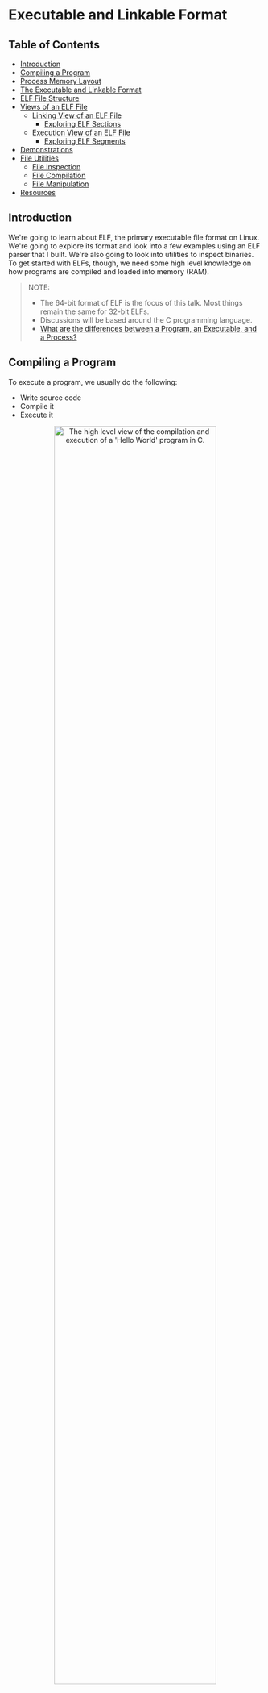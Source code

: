 # Executable and Linkable Format

## Table of Contents

-   [Introduction](#introduction)
-   [Compiling a Program](#compiling-a-program)
-   [Process Memory Layout](#process-memory-layout)
-   [The Executable and Linkable Format](#the-executable-and-linkable-format)
-   [ELF File Structure](#elf-file-structure)
-   [Views of an ELF File](#views-of-an-elf-file)
    -   [Linking View of an ELF File](#linking-view-of-an-elf-file)
        -   [Exploring ELF Sections](#exploring-elf-sections)
    -   [Execution View of an ELF File](#execution-view-of-an-elf-file)
        -   [Exploring ELF Segments](#exploring-elf-segments)
-   [Demonstrations](#demonstrations)
-   [File Utilities](#file-utilities)
    -   [File Inspection](#file-inspection)
    -   [File Compilation](#file-compilation)
    -   [File Manipulation](#file-manipulation)
-   [Resources](#resources)

## Introduction

We're going to learn about ELF, the primary executable file format on Linux. We're going to explore its format and look into a few examples using an ELF parser that I built. We're also going to look into utilities to inspect binaries. To get started with ELFs, though, we need some high level knowledge on how programs are compiled and loaded into memory (RAM).

> NOTE:
>
> -   The 64-bit format of ELF is the focus of this talk. Most things remain the same for 32-bit ELFs.
> -   Discussions will be based around the C programming language.
> -   [What are the differences between a Program, an Executable, and a Process?](https://stackoverflow.com/questions/12999850/what-are-the-differences-between-a-program-an-executable-and-a-process)

## Compiling a Program

To execute a program, we usually do the following:

-   Write source code
-   Compile it
-   Execute it

<p align="center">
    <img src="img/hello-world-compilation.png" alt="The high level view of the compilation and execution of a 'Hello World' program in C." width="80%" loading="lazy" />
	<br />
    <sub>
        Image credits: Harsh Kapadia (me)
    </sub>
</p>

The `a.out` file generated after compilation, as shown in the above image, is an ELF file.

In reality, there is a lot going on in the backend for each step in the above image.

To compile a program, i.e., to create an executable binary, the high level steps are:

-   Preprocessing
-   Compilation
-   Assembling
-   Linking

To load the program into memory, 'Loading' is the process that's undertaken by the Loader.

<p align="center">
    <img src="img/compilation-steps.png" alt="The high level view of the compilation and loading steps of a program." loading="lazy" />
	<br />
    <sub>
        Image source: <a href="https://www.tenouk.com/ModuleW.html" target="_blank" rel="noreferrer">Compiler, Assembler, Linker and Loader: A Brief Story</a>
    </sub>
</p>

More information on each of the compilation steps and examples to illustrate each can be found at [github.com/HarshKapadia2/compilation-examples](https://github.com/HarshKapadia2/compilation-examples).

## Process Memory Layout

The Loader loads a program into memory in a specific manner to execute it.

<p align="center">
    <img src="img/process-memory-layout.png" alt="The high level view of a process' memory layout." loading="lazy" />
	<br />
    <sub>
        Image source: <a href="https://manybutfinite.com/post/anatomy-of-a-program-in-memory" target="_blank" rel="noreferrer">Anatomy of a Program in Memory</a>
    </sub>
</p>

At a high level, from the top to bottom (virtual address `0x0`) of a process' memory layout, the layout consists of

-   The Kernel
    -   [Linux is a 'Higher Half Kernel'](https://wiki.osdev.org/Higher_Half_Kernel), i.e., it is always mapped in the higher range of virtual addresses in a process' virtual memory layout, leaving the lower virtual memory addresses for the process.
        -   [This is mainly done for efficiency/performance reasons.](https://stackoverflow.com/questions/13013491/why-is-kernel-mapped-to-the-same-address-space-as-processes)
        -   More on virtual memory and address spaces in the note at the end of this section.
    -   Although the kernel is mapped into the process' address space, the process itself doesn't have the permissions to modify the kernel's pages.
-   Stack Segment
    -   Is a Stack data structure that maintains the function call order by pushing a stack frame per function call and popping a frame off once the function returns from the call.
    -   On a high level, each stack frame consists of
        -   The callee function's local variables
        -   The callee function's input parameters
        -   The address for where to return in the caller function
        -   Some bookkeeping information
    -   The Stack grows downwards towards the Heap in the process' address space with each frame's addition.
    -   The top of a Stack is pointed to by the Stack Pointer (SP).
    -   Depending on the OS, there might be a configuration parameter to decide the maximum size of the Stack.
-   Shared Libraries
    -   If a program is a dynamically linked program, then it might need certain libraries that are Shared Objects. These libraries will be mapped in the unused space between the Stack and Heap segments.
    -   Static libraries are usually directly placed in the 'Code' segment.
-   Heap Segment
    -   This is a Heap data structure used to allocate memory during run time, i.e., dynamically or on-the-fly.
    -   This is where variables get memory allocated to them when they request for it through `malloc()`, `calloc()` and the likes.
    -   The Heap grows upwards towards the Stack as more memory is allocated.
    -   It can be a source for memory leaks if the memory is not freed properly or is accessed randomly.
-   BSS Segment (uninitialized variables)
    -   The 'Block Started by Symbol' segment is a segment that is used for uninitialized variables, i.e., global and statically allocated variables that were not given any initial value in the original code.
    -   Variables in this **segment** are initialized to zero and occupy the space they requested during declaration, unlike when they were in the BSS **section**.
        -   [What happens when a variable in the BSS section is assigned a value? (Array example)](https://linux.harshkapadia.me/#memory-layout-and-compilers:~:text=What%20happens%20when%20a%20variable%20in%20the%20BSS%20section%20is%20assigned%20a%20value%3F)
        -   The difference between sections and segments will be discussed further on.
-   Data Segment (initialized variables)
    -   This segment stores variables that were initialized with non-zero values in the original code and they occupy the size they were declared with, i.e., statically allocated variables.
    -   This segment also stores non-zero initialized global variables.
-   Code Segment
    -   The Code (Text) segment is where the code of the program is stored, usually in machine code format.
    -   The Program Counter (PC) register, also called the Instruction Pointer (IP) register, points to the address of the next instruction to be executed.

**NOTE**: The process' entire memory space appears consecutive and contiguous in the above representation, because that is the virtual address space representation of the memory space of the process. In reality, i.e. in terms of physical location in memory, the mapping for each segment might be in different locations in memory. Virtual addressing only makes the entire process' memory space appear contiguous for various security and convenience reasons.

<p align="center">
    <img src="img/physical-and-virtual-address-spaces.png" alt="A mapping showcasing segments in multiple virtual address spaces mapping to different locations in physical memory." loading="lazy" />
	<br />
    <sub>
        Image source: <a href="https://www.tenouk.com/ModuleW.html" target="_blank" rel="noreferrer">Compiler, Assembler, Linker and Loader: A Brief Story</a>
    </sub>
</p>

## The Executable and Linkable Format

The Executable and Linkable Format (ELF) is a format which standardizes and defines the structure in which each type of data in a file should be stored and also defines how the metadata associated with the file should be stored in the file.

The ELF was adopted from UNIX System V and has remained unchanged since the early 2000s, which is impressive! ELF initially stood for 'Extensible Linking Format'.

The Executable and Linkable Format is not just a file format for executables. Some file types that use the ELF:

-   Executable files (binaries)
-   Object files (relocatable files) (`*.o`)
-   Shared Object files (`*.so.*`)
-   Core dump files

The following images show the output of the `file` command on various types of ELF files.

<p align="center">
    <img src="img/elf-file-types-1.png" alt="ELF file types." width="80%" loading="lazy" />
	<br />
    <sub>
		1. 64-bit unstripped dynamically linked ELF executable for the x86-64 architecture
		<br />
		2. 64-bit stripped dynamically linked ELF executable for the x86-64 architecture
		<br />
		3. 64-bit unstripped statically linked ELF executable for the x86-64 architecture
		<br />
		4. 64-bit unstripped dynamically linked ELF executable for the RISC-V architecture
		<br />
        Image credits: Harsh Kapadia (me)
    </sub>
</p>

<p align="center">
    <img src="img/elf-file-types-2.png" alt="ELF file types." width="80%" loading="lazy" />
	<br />
    <sub>
		1. 64-bit stripped dynamically linked ELF shared object for the x86-64 architecture
		<br />
		2. 64-bit unstripped ELF object (relocatable) file for the x86-64 architecture
		<br />
		3. 64-bit ELF core (dump) file for the x86-64 architecture
		<br />
        Image credits: Harsh Kapadia (me)
    </sub>
</p>

There are two formats of the Executable and Linkable Format:

-   The 32-bit format for CPUs that support 32-bit addressing
-   The 64-bit format for CPUs that support 64-bit addressing

Most modern machines are 64-bit machines, so this article will mainly look into the 64-bit format. Most things remain the same for the 32-bit format.

## ELF File Structure

<p align="center">
    <img src="img/elf-file-format-combined.webp" alt="A high level view of the ELF format." width="30%" loading="lazy" />
	<br />
    <sub>
        Image source: <a href="https://subscription.packtpub.com/book/security/9781789610789/14/ch14lvl1sec00/elf-structure" target="_blank" rel="noreferrer">ELF structure</a>
    </sub>
</p>

The main parts of an ELF file:

-   File (ELF) Header
    -   Identifies through 'magic bytes' that the file is an ELF file.
    -   Identifies which version and type of an ELF file the file is.
    -   Identifies which machine architecture the file is meant for.
    -   Provides offsets to the location of section and segment header tables in the file.
-   Section Headers
    -   Contain metadata about sections.
    -   Identify the type and permissions of sections.
    -   Provide an offset to the location of a section's data in the file.
-   Segment (Program) Headers
    -   Contain metadata about segments.
    -   Identify the type and permissions of segments.
    -   Provide an offset to the location of a segment's data in the file.
-   Sections
    -   Areas that contain data for specific purposes.
    -   Mainly used by the Linker for Linking and Relocation.
-   Segments
    -   Areas that contain data for specific purposes that has to be loaded into specific areas in the process' address space in memory.
    -   Mainly used by the Loader to load the program into the memory.
    -   Each segment can have zero, one or more sections. Similar sections are usually clubbed into a segment.

## Views of an ELF File

ELF is an abbreviation for Executable and Linkable Format, which implies that the format it describes has something to do with Execution and Linking.

**The same ELF file** can be looked at in two different ways, depending on the file handler (Linker or Loader):

-   Linking View
-   Execution View

NOTE: It is important to realise that the same file is being looked at in two different representations. There aren't different files. It's the same file. The same file is just represented differently.

<p align="center">
    <img src="img/elf-linking-and-execution-views.png" alt="Linking and Execution views of the same ELF file." loading="lazy" />
	<br />
    <sub>
        Image source: <a href="https://www.tenouk.com/ModuleW.html" target="_blank" rel="noreferrer">Compiler, Assembler, Linker and Loader: A Brief Story</a>
    </sub>
</p>

### Linking View of an ELF File

<p align="center">
    <img src="img/elf-linking-view.png" alt="The Linking View of an ELF file." loading="lazy" />
	<br />
    <sub>
        Image source: <a href="https://www.tenouk.com/ModuleW.html" target="_blank" rel="noreferrer">Compiler, Assembler, Linker and Loader: A Brief Story</a>
    </sub>
</p>

-   This is the view of the ELF file that a Linker sees.
-   The Linking View mainly consists of

    -   The ELF (File) Header
        -   Among other details, the File Header mainly provides the following for this view
            -   The file offset to the Section Header Table
            -   The number of Section Headers
            -   The size of each Section Header
            -   The index of the 'Section Name String Table' Section Header in the Section Header Table
    -   The Section Header Table
        -   This is an area of the file which contains Section Headers.
    -   Section Headers

        -   These are fixed sized entries (`structs` in C) that contain metadata about Sections in the file, where the actual data is stored.
        -   Among other details, a Section Header mainly provides the following information about a Section

            -   Name

                -   The header only stores a section offset, i.e. an offset inside the data in a section. The name of the section that stores the names of the sections is 'Section Name String Table'. This is done so that each Section Header can have a fixed size. (Strings can be arbitrarily long.)

                    <p>
                        <img src="img/string-table.png" alt="The String Table Section in an ELF file." loading="lazy" />
                        <br />
                        <sub>
                            <a href="https://docs.oracle.com/cd/E23824_01/html/819-0690/chapter6-73709.html" target="_blank" rel="noreferrer">'String Table Section' from the Oracle Solaris 11 Linker and Libraries Guide</a>
                        </sub>

                    </p>

            -   Type
            -   Permission flags
            -   File offset
            -   Size

    -   Sections
        -   A section is an area of the file that contains logically similar data with a particular purpose.
        -   Some important sections and their usage
            -   `.text`
                -   The program's code (in Machine Code format) is stored here.
            -   `.data`
                -   Initialized statically allocated variables are stored here.
                -   These variables occupy the statically requested memory in the file.
            -   `.bss`
                -   Uninitialized statically allocated variables are stored here.
                -   These variables occupy no space in the file other than the space required to describe the variable itself, i.e., the variable's metadata.
            -   `.rodata`
                -   Read-only data like string literals are stored here.
            -   `.shstrtab`
                -   This is the 'Section Header String Table' section that holds the strings of names of all the sections.
                -   The `elf64_shdr->name` structure member holds relative offsets into the data in this section.
            -   `.dynstr`
                -   This is similar to the 'Section Header String Table', but it stores strings of the names of dynamic libraries mentioned in the `.dynamic` section.
            -   `.dynamic`
                -   This section holds Dynamic Entries
                -   Among other things, some of these entries point to names of dynamic libraries that the executable depends on.
            -   Apart from these, some of the important sections are for symbols and relocation entries.
            -   `.got`
                -   The Global Offset Table

-   This view is required so that the Linker can access the correct symbols (functions, global variables, etc.) in multiple Object Files that it has to resolve from different header files and libraries, and eventually relocate all the data from different libraries and files into a particular order to create one executable.

#### Exploring ELF Sections

The original file (`hello.c`):

```c
#include <stdio.h>

int main() {
    printf("Hello World!\n");

    return 0;
}

```

The above code is compiled using GCC to produce the `a.out` ELF executable file that will be examined below.

```shell
$ gcc hello.c
# Produces 'a.out' as its output. This is an ELF executable file.
```

The Section Header Table of the compiled executable:

```shell
$ readelf -S a.out
There are 29 section headers, starting at offset 0x3148:

Section Headers:
  [Nr] Name              Type             Address           Offset
       Size              EntSize          Flags  Link  Info  Align
  [ 0]                   NULL             0000000000000000  00000000
       0000000000000000  0000000000000000           0     0     0
  [ 1] .interp           PROGBITS         0000000000000318  00000318
       000000000000001c  0000000000000000   A       0     0     1
  [ 2] .note.gnu.pr[...] NOTE             0000000000000338  00000338
       0000000000000030  0000000000000000   A       0     0     8
  [ 3] .note.gnu.bu[...] NOTE             0000000000000368  00000368
       0000000000000024  0000000000000000   A       0     0     4
  [ 4] .note.ABI-tag     NOTE             000000000000038c  0000038c
       0000000000000020  0000000000000000   A       0     0     4
  [ 5] .gnu.hash         GNU_HASH         00000000000003b0  000003b0
       0000000000000024  0000000000000000   A       6     0     8
  [ 6] .dynsym           DYNSYM           00000000000003d8  000003d8
       00000000000000a8  0000000000000018   A       7     1     8
  [ 7] .dynstr           STRTAB           0000000000000480  00000480
       000000000000008d  0000000000000000   A       0     0     1
  [ 8] .gnu.version      VERSYM           000000000000050e  0000050e
       000000000000000e  0000000000000002   A       6     0     2
  [ 9] .gnu.version_r    VERNEED          0000000000000520  00000520
       0000000000000030  0000000000000000   A       7     1     8
  [10] .rela.dyn         RELA             0000000000000550  00000550
       00000000000000c0  0000000000000018   A       6     0     8
  [11] .rela.plt         RELA             0000000000000610  00000610
       0000000000000018  0000000000000018  AI       6    24     8
  [12] .init             PROGBITS         0000000000001000  00001000
       000000000000001b  0000000000000000  AX       0     0     4
  [13] .plt              PROGBITS         0000000000001020  00001020
       0000000000000020  0000000000000010  AX       0     0     16
  [14] .plt.got          PROGBITS         0000000000001040  00001040
       0000000000000010  0000000000000010  AX       0     0     16
  [15] .plt.sec          PROGBITS         0000000000001050  00001050
       0000000000000010  0000000000000010  AX       0     0     16
  [16] .text             PROGBITS         0000000000001060  00001060
       0000000000000107  0000000000000000  AX       0     0     16
  [17] .fini             PROGBITS         0000000000001168  00001168
       000000000000000d  0000000000000000  AX       0     0     4
  [18] .rodata           PROGBITS         0000000000002000  00002000
       0000000000000011  0000000000000000   A       0     0     4
  [19] .eh_frame_hdr     PROGBITS         0000000000002014  00002014
       0000000000000034  0000000000000000   A       0     0     4
  [20] .eh_frame         PROGBITS         0000000000002048  00002048
       00000000000000ac  0000000000000000   A       0     0     8
  [21] .init_array       INIT_ARRAY       0000000000003db8  00002db8
       0000000000000008  0000000000000008  WA       0     0     8
  [22] .fini_array       FINI_ARRAY       0000000000003dc0  00002dc0
       0000000000000008  0000000000000008  WA       0     0     8
  [23] .dynamic          DYNAMIC          0000000000003dc8  00002dc8
       00000000000001f0  0000000000000010  WA       7     0     8
  [24] .got              PROGBITS         0000000000003fb8  00002fb8
       0000000000000048  0000000000000008  WA       0     0     8
  [25] .data             PROGBITS         0000000000004000  00003000
       0000000000000010  0000000000000000  WA       0     0     8
  [26] .bss              NOBITS           0000000000004010  00003010
       0000000000000008  0000000000000000  WA       0     0     1
  [27] .comment          PROGBITS         0000000000000000  00003010
       000000000000002b  0000000000000001  MS       0     0     1
  [28] .shstrtab         STRTAB           0000000000000000  0000303b
       000000000000010a  0000000000000000           0     0     1
Key to Flags:
  W (write), A (alloc), X (execute), M (merge), S (strings), I (info),
  L (link order), O (extra OS processing required), G (group), T (TLS),
  C (compressed), x (unknown), o (OS specific), E (exclude),
  D (mbind), l (large), p (processor specific)
```

The contents of the `.rodata` section:

```shell
$ objdump -sj ".rodata" a.out

a.out:     file format elf64-x86-64

Contents of section .rodata:
 2000 01000200 48656c6c 6f20576f 726c6421  ....Hello World!
 2010 00                                   .
```

### Execution View of an ELF File

<p align="center">
    <img src="img/elf-execution-view.png" alt="The Execution View of an ELF file." loading="lazy" />
	<br />
    <sub>
        Image source: <a href="https://www.tenouk.com/ModuleW.html" target="_blank" rel="noreferrer">Compiler, Assembler, Linker and Loader: A Brief Story</a>
    </sub>
</p>

-   This view is mainly useful for the Loader when it is supposed to load a program into its process address space in memory.
    -   The same file is just represented in a different way than [the Linking View](#linking-view-of-an-elf-file).
-   Please refer to [the 'Process Memory Layout' section](#process-memory-layout) above to know about how a process is structured in memory.
-   The Execution View mainly consists of
    -   The ELF (File) Header
        -   Among other details, the File Header mainly provides the following for this view
            -   The file offset to the Segment Header Table
            -   The number of Segment Headers
            -   The size of each Segment Header
    -   The Segment Header Table
        -   This is an area of the file which contains Segment Headers.
    -   Segment Headers
        -   These are fixed sized entries (`structs` in C) that contain metadata about Segments in the file, where the actual data is stored.
        -   Among other details, a Segment Header mainly provides the following information about a Segment
            -   Type
            -   Permission flags
                -   They decide whether the segment needs to be loaded into memory or not.
            -   File offset
            -   Size
    -   Segments
        -   A segment is a collection of related sections.
        -   Some important segments and their usage
            -   The Code (Text) Segment
                -   Used to store the `.text` and the `.rodata` sections.
            -   The Data Segment
                -   Used to store the `.data` and the `.bss` sections.

#### Exploring ELF Segments

Using the executable generated in [the 'Exploring ELF Sections' section](#exploring-elf-sections) above.

The Segment Header Table of the compiled executable with the mapping of Sections to Segments:

```shell
$ readelf -l a.out

Elf file type is DYN (Position-Independent Executable file)
Entry point 0x1060
There are 13 program headers, starting at offset 64

Program Headers:
  Type           Offset             VirtAddr           PhysAddr
                 FileSiz            MemSiz              Flags  Align
  PHDR           0x0000000000000040 0x0000000000000040 0x0000000000000040
                 0x00000000000002d8 0x00000000000002d8  R      0x8
  INTERP         0x0000000000000318 0x0000000000000318 0x0000000000000318
                 0x000000000000001c 0x000000000000001c  R      0x1
      [Requesting program interpreter: /lib64/ld-linux-x86-64.so.2]
  LOAD           0x0000000000000000 0x0000000000000000 0x0000000000000000
                 0x0000000000000628 0x0000000000000628  R      0x1000
  LOAD           0x0000000000001000 0x0000000000001000 0x0000000000001000
                 0x0000000000000175 0x0000000000000175  R E    0x1000
  LOAD           0x0000000000002000 0x0000000000002000 0x0000000000002000
                 0x00000000000000f4 0x00000000000000f4  R      0x1000
  LOAD           0x0000000000002db8 0x0000000000003db8 0x0000000000003db8
                 0x0000000000000258 0x0000000000000260  RW     0x1000
  DYNAMIC        0x0000000000002dc8 0x0000000000003dc8 0x0000000000003dc8
                 0x00000000000001f0 0x00000000000001f0  RW     0x8
  NOTE           0x0000000000000338 0x0000000000000338 0x0000000000000338
                 0x0000000000000030 0x0000000000000030  R      0x8
  NOTE           0x0000000000000368 0x0000000000000368 0x0000000000000368
                 0x0000000000000044 0x0000000000000044  R      0x4
  GNU_PROPERTY   0x0000000000000338 0x0000000000000338 0x0000000000000338
                 0x0000000000000030 0x0000000000000030  R      0x8
  GNU_EH_FRAME   0x0000000000002014 0x0000000000002014 0x0000000000002014
                 0x0000000000000034 0x0000000000000034  R      0x4
  GNU_STACK      0x0000000000000000 0x0000000000000000 0x0000000000000000
                 0x0000000000000000 0x0000000000000000  RW     0x10
  GNU_RELRO      0x0000000000002db8 0x0000000000003db8 0x0000000000003db8
                 0x0000000000000248 0x0000000000000248  R      0x1

 Section to Segment mapping:
  Segment Sections...
   00
   01     .interp
   02     .interp .note.gnu.property .note.gnu.build-id .note.ABI-tag .gnu.hash .dynsym .dynstr .gnu.version .gnu.version_r .rela.dyn .rela.plt
   03     .init .plt .plt.got .plt.sec .text .fini
   04     .rodata .eh_frame_hdr .eh_frame
   05     .init_array .fini_array .dynamic .got .data .bss
   06     .dynamic
   07     .note.gnu.property
   08     .note.gnu.build-id .note.ABI-tag
   09     .note.gnu.property
   10     .eh_frame_hdr
   11
   12     .init_array .fini_array .dynamic .got
```

## Demonstrations

-   ELF parser that I built: [github.com/HarshKapadia2/parse-elf](https://github.com/HarshKapadia2/parse-elf)
    -   TODO: Read-only data string literal demo
        -   TODO: Extracting passwords from binaries
        -   TODO: [Why do I get a segmentation fault when writing to a "char \*s" initialized with a string literal, but not "char s[]"?](https://stackoverflow.com/questions/164194/why-do-i-get-a-segmentation-fault-when-writing-to-a-char-s-initialized-with-a)

## File Utilities

An important thing to know is the tools available to work with executable files, to be able to examine their contents and gather information about them.

Among other tools, the [GNU Binutils](https://en.wikipedia.org/wiki/GNU_Binutils) is an important collection of tools for working with binaries (executables) maintained by GNU. We will look into a few tools from this collection among others. This list is not exhaustive.

### File Inspection

-   `file`
    -   Gives information on the file type.
-   `size`
    -   Lists the size of binaries and their sections.
-   `objdump`
    -   Does a bunch of things.
    -   Disassemble an executable.
        -   `objdump -d "/path/to/bin"`
    -   List data in an ELF section.
        -   `objdump -s -j ".section-name" "/path/to/bin"`
-   `readelf`
    -   Provides detailed information about an ELF file.
    -   List all metadata.
        -   `readelf --all "/path/to/bin"`
    -   List Section Headers.
        -   `readelf -S "/path/to/bin"`
    -   List Segment (Program) Headers.
        -   `readelf -l "/path/to/bin"`
    -   List the Dynamic Section entry and data.
        -   `readelf --dynamic "/path/to/bin"`
-   `ldd`
    -   List all the dynamic dependencies of an executable.
    -   Recursively figures out all the dynamic dependencies, because the executable usually only lists the dynamic libraries that it directly depends on. (A dynamic library could have its own dependencies.)
-   `hexdump` / `xxd`
    -   Dump (output) the contents of a file in the hexadecimal format along with its ASCII representation.
    -   Helpful to see the raw contents of a file. Helps with debugging at times.
-   `strace`
    -   Provides a trace (path) for all the system calls made by an executable.
    -   [How many kernel system calls do runtimes make?](https://www.youtube.com/watch?v=ERaGORGfLF4)
-   `gdb`
    -   The GNU Debugger
    -   Extremely useful if one knows how to use it!
-   `strings`
    -   Lists all the strings in an executable.
-   `nm`
    -   Lists symbols from Object Files.
-   `ltrace`
    -   Provides a trace (path) for all the library calls made by an executable.

### File Compilation

-   Compilers like the GNU Compiler Collection (`gcc`) or Clang (LLVM).
-   Linkers like `ld` or `gold`.
-   Assemblers like the GNU Assembler (GAS / `as`).

### File Manipulation

-   `strip`
    -   Removes all symbol information from an ELF file.
-   Editors like Vim and Nano.
    -   [My `.vimrc` Vim dotfile](https://github.com/HarshKapadia2/dotfiles)
-   `dd`
    -   `dd` stands for 'Copy and Convert'.
    -   [`cc` stood for 'C Compiler' on some Unix systems, which is why this command was called `dd` instead of `cc`.](https://unix.stackexchange.com/questions/6804/what-does-dd-stand-for)
-   `chgrp` / `chown` / `chmod`
    -   Change file group, owner and permissions respectively.

## Resources

-   [Becoming an Elf-Lord](https://cpu.land/becoming-an-elf-lord)
-   [In-depth: ELF - The Extensible & Linkable Format](https://www.youtube.com/watch?v=nC1U1LJQL8o)
-   [Wikipedia: Executable and Linkable Format](https://en.wikipedia.org/wiki/Executable_and_Linkable_Format)
-   [ELF Magic - Digging Deeper into an ELF Binary on Linux](https://www.youtube.com/watch?v=cS5NzTZRKCM)
-   Documentation
    -   [ELF Linux manual page](https://www.man7.org/linux/man-pages/man5/elf.5.html) (`man 5 elf` or `man elf`)
    -   [System V ABI (Generic)](https://refspecs.linuxfoundation.org/elf/gabi41.pdf)
    -   [AMD64 System V ABI (Processor-Specific)](https://gitlab.com/x86-psABIs/x86-64-ABI)
    -   [ELF-64 Object File Format](https://uclibc.org/docs/elf-64-gen.pdf)
    -   [Oracle Solaris 11 Linker and Libraries Guide: ELF Application Binary Interface](https://docs.oracle.com/cd/E23824_01/html/819-0690/glcfv.html)
-   UIC CS 361 Systems Programming
    -   [Executable Linkers are basically just home theater setups](https://www.youtube.com/watch?v=eQ0KOT_J8Sk&list=PLhy9gU5W1fvUND_5mdpbNVHC1WCIaABbP&index=9)
    -   [How do linkers resolve symbols?](https://www.youtube.com/watch?v=6XVUIeAaROU&list=PLhy9gU5W1fvUND_5mdpbNVHC1WCIaABbP&index=10)
    -   [Linux Executable Symbol Relocation Explained](https://www.youtube.com/watch?v=E804eTETaQs&list=PLhy9gU5W1fvUND_5mdpbNVHC1WCIaABbP&index=11)
    -   [What's so good about dynamic linking anyway?](https://www.youtube.com/watch?v=l8oIupRzahU&list=PLhy9gU5W1fvUND_5mdpbNVHC1WCIaABbP&index=12)
    -   [PIC GOT PLT OMG: how does the procedure linkage table work in linux?](https://www.youtube.com/watch?v=Ss2e6JauS0Y&list=PLhy9gU5W1fvUND_5mdpbNVHC1WCIaABbP&index=13)
-   Section Header vs Segment (Program) Header
    -   [What's the difference of section and segment in ELF file format](https://stackoverflow.com/questions/14361248/whats-the-difference-of-section-and-segment-in-elf-file-format)
    -   [Difference between Program header and Section Header in ELF](https://stackoverflow.com/questions/23379880/difference-between-program-header-and-section-header-in-elf)
    -   [Inside Specs: ELF Segments and Sections](https://dvdhrm.github.io/2020/04/26/inside-specs-elf-segments-and-sections)
    -   [System V ABI for AMD64 v0.99.6](https://refspecs.linuxbase.org/elf/x86_64-abi-0.99.pdf)
        -   Section 5.1 (Program Loading) first paragraph
-   [ELF Format and Runtime Internals](https://blog.k3170makan.com/p/series.html#:~:text=ELF%20Format%20and%20Runtime%20Internals)
-   [String Table Section](https://docs.oracle.com/cd/E23824_01/html/819-0690/chapter6-73709.html)
-   Background
    -   [Memory Layout and Compilers](https://linux.harshkapadia.me/#memory-layout-and-compilers)
-   File utilities
    -   [How to Inspect Compiled Binaries (`binutils`, `objdump`)](https://www.youtube.com/watch?v=bWMIpHVRFUo)
    -   [10 ways to analyze binary files on Linux](https://opensource.com/article/20/4/linux-binary-analysis)
-   Fat Binaries
    -   [Wikipedia: Fat Binary](https://en.wikipedia.org/wiki/Fat_binary)
    -   [FatELF: universal binaries for Linux](https://lwn.net/Articles/359070)
